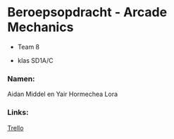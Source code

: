 # Beroepsopdracht - Arcade Mechanics

* Team 8

* klas SD1A/C

### Namen:

Aidan Middel en Yair Hormechea Lora

### Links:

[Trello](https://trello.com/b/g36NWgDr/arcademechanics)
